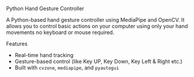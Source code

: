 Python Hand Gesture Controller

A Python-based hand gesture controller using MediaPipe and OpenCV. It allows you to control basic actions on your computer using only your hand movements no keyboard or mouse required.

Features
- Real-time hand tracking
- Gesture-based control (like Key UP, Key Down, Key Left & Right etc.)
- Built with `cvzone`, `mediapipe`, and `pyautogui`
